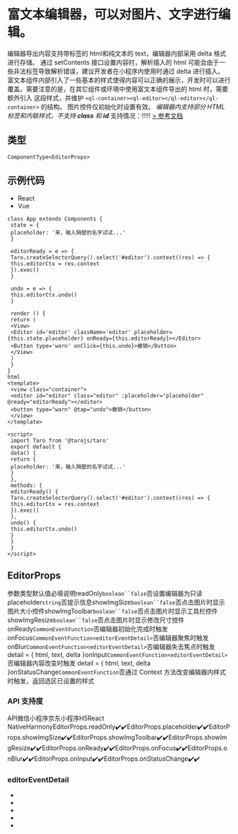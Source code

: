 # 富文本编辑器，可以对图片、文字进行编辑。
编辑器导出内容支持带标签的 html和纯文本的 text，编辑器内部采用 delta 格式进行存储。
通过 setContents 接口设置内容时，解析插入的 html 可能会由于一些非法标签导致解析错误，建议开发者在小程序内使用时通过 delta 进行插入。
富文本组件内部引入了一些基本的样式使得内容可以正确的展示，开发时可以进行覆盖。需要注意的是，在其它组件或环境中使用富文本组件导出的 html 时，需要额外引入 这段样式，并维护 `<ql-container><ql-editor></ql-editor></ql-container>` 的结构。
图片控件仅初始化时设置有效。
*编辑器内支持部分 HTML 标签和内联样式，不支持 **class** 和 **id***
支持情况：!!!!!
[> 参考文档
](https://developers.weixin.qq.com/miniprogram/dev/component/editor.html)
## 类型[​](editor.html#类型)
```tsx
ComponentType<EditorProps>
```

## 示例代码[​](editor.html#示例代码)

- React
- Vue
```tsx
class App extends Components {
 state = {
 placeholder: '来，输入隔壁的名字试试...'
 }

 editorReady = e => {
 Taro.createSelectorQuery().select('#editor').context((res) => {
 this.editorCtx = res.context
 }).exec()
 }

 undo = e => {
 this.editorCtx.undo()
 }

 render () {
 return (
 <View>
 <Editor id='editor' className='editor' placeholder={this.state.placeholder} onReady={this.editorReady}></Editor>
 <Button type='warn' onClick={this.undo}>撤销</Button>
 </View>
 )
 }
}
html
<template>
 <view class="container">
 <editor id="editor" class="editor" :placeholder="placeholder" @ready="editorReady"></editor>
 <button type="warn" @tap="undo">撤销</button>
 </view>
</template>

<script>
 import Taro from '@tarojs/taro'
 export default {
 data() {
 return {
 placeholder: '来，输入隔壁的名字试试...'
 }
 },
 methods: {
 editorReady() {
 Taro.createSelectorQuery().select('#editor').context((res) => {
 this.editorCtx = res.context
 }).exec()
 },
 undo() {
 this.editorCtx.undo()
 }
 }
 }
</script>
```

## EditorProps[​](editor.html#editorprops)
参数类型默认值必填说明readOnly`boolean``false`否设置编辑器为只读placeholder`string`否提示信息showImgSize`boolean``false`否点击图片时显示图片大小控件showImgToolbar`boolean``false`否点击图片时显示工具栏控件showImgResize`boolean``false`否点击图片时显示修改尺寸控件onReady`CommonEventFunction`否编辑器初始化完成时触发onFocus`CommonEventFunction<editorEventDetail>`否编辑器聚焦时触发onBlur`CommonEventFunction<editorEventDetail>`否编辑器失去焦点时触发
detail = { html, text, delta }onInput`CommonEventFunction<editorEventDetail>`否编辑器内容改变时触发
detail = { html, text, delta }onStatusChange`CommonEventFunction`否通过 Context 方法改变编辑器内样式时触发，返回选区已设置的样式
### API 支持度[​](editor.html#api-支持度)
API微信小程序京东小程序H5React NativeHarmonyEditorProps.readOnly✔️✔️EditorProps.placeholder✔️✔️EditorProps.showImgSize✔️✔️EditorProps.showImgToolbar✔️✔️EditorProps.showImgResize✔️✔️EditorProps.onReady✔️✔️EditorProps.onFocus✔️✔️EditorProps.onBlur✔️✔️EditorProps.onInput✔️✔️EditorProps.onStatusChange✔️✔️
### editorEventDetail[​](editor.html#editoreventdetail)

- 
- 
- 

- 
-
